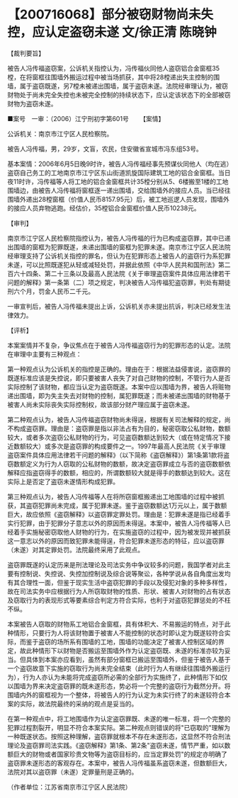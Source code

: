 # 【200716068】部分被窃财物尚未失控，应认定盗窃未遂 文/徐正清 陈晓钟

【裁判要旨】

被告人冯传福盗窃案，公诉机关指控认为，冯传福伙同他人盗窃铝合金窗框35樘，在将窗框往围墙外搬运过程中被当场抓获，其中将28樘递出失主控制的围墙，属于盗窃既遂，另7樘未被递出围墙，属于盗窃未遂。法院经审理认为，被窃财物处于尚未完全失控也未被完全控制的持续状态下，应认定该状态下的全部被窃财物为盗窃未遂。

■案号　一审：（2006）江宁刑初字第601号 　　【案情】

公诉机关：南京市江宁区人民检察院。

被告人冯传福，男，29岁，文盲，农民，住安徽省宣城市冯东组53号。

基本案情：2006年6月5日晚9时许，被告人冯传福经事先预谋伙同他人（均在逃）盗窃自己务工的工地南京市江宁区东山街道凯旋国际建筑工地的铝合金窗框。当日夜11时许，冯传福等人将工地的铝合金窗框共计35樘分别从5、6楼搬至1楼的工地围墙边，由被告人冯传福将窗框逐一递出围墙，交给围墙外的接应人员。当已经往围墙外递出28樘窗框（价值人民币8157.95元）后，被工地巡逻人员发现，围墙外的接应人员弃物逃跑。经估价，35樘铝合金窗框价值人民币10238元。

【审判】

南京市江宁区人民检察院指控认为，被告人冯传福的行为已构成盗窃罪，其中已递出围墙的窗框为犯罪既遂，未递出围墙的窗框为犯罪未遂。南京市江宁区人民法院经审理支持了公诉机关指控的罪名，但认为在犯罪形态上被告人的盗窃行为系犯罪未遂，可以比照既遂犯从轻或减轻处罚，并据此依照《中华人民共和国刑法》第二百六十四条、第二十三条以及最高人民法院《关于审理盗窃案件具体应用法律若干问题的解释》第一条第（二）项之规定，判决被告人冯传福犯盗窃罪，判处有期徒刑六个月，罚金人民币二千元。

一审宣判后，被告人冯传福未提出上诉，公诉机关亦未提出抗诉，判决已经发生法律效力。

【评析】

本案案情并不复杂，争议焦点在于被告人冯传福盗窃行为的犯罪形态的认定。法院在审理中主要有三种观点：

第一种观点认为公诉机关的指控是正确的。理由在于：根据法益侵害说，盗窃罪的既遂标准应该是失控说，即只要被害人丧失了对自己财物的控制，不管行为人是否实际控制了该财物，都应当认定为盗窃既遂。本案中应以围墙为界，被告人将赃物递出围墙，即为失主失去对财物的控制，属犯罪既遂；而未被递出围墙的财物基于被害人尚未实际丧失实际控制权，故该部分财产理应属于盗窃未遂。

第二种观点认为，被告人冯传福盗窃财物尚未得逞，根据有关司法解释的规定，尚不构成盗窃罪。理由是：盗窃罪是指以非法占有为目的，秘密窃取公私财物，数额较大，或者多次盗窃公私财物的行为，可见盗窃数额达到较大（或在特定情况下接近数额较大）或多次是盗窃罪的构成要件之一。1997年最高人民法院《关于审理盗窃案件具体应用法律若干问题的解释》（以下简称《盗窃解释》）第1条第1款将盗窃数额定义为行为人窃取的公私财物的数额，故决定盗窃罪成立与否的盗窃数额依解释应指盗窃得手的数额，相应的，所谓数额较大就是得手的数额达到较大。这在实际上是否定了盗窃未遂情形构成犯罪。

第三种观点认为，被告人冯传福等人在将所窃窗框搬递出工地围墙的过程中被抓获，其盗窃犯罪尚未完成，属于犯罪未遂。鉴于盗窃数额达1万元以上，属于数额巨大，故应依照《盗窃解释》以盗窃罪定罪处罚。理由是：犯罪未遂是指已经着手实行犯罪，由于犯罪分子意志以外的原因而未得逞。本案中，被告人冯传福等人已经着手实施秘密窃取他人财物的行为，在实施盗窃的过程中，因为被发现并被抓获这一意志以外的原因而致犯罪未能得逞，符合犯罪未遂形态的特征，应以盗窃罪（未遂）对其定罪处罚。法院最终采用了此观点。

盗窃罪既遂的认定历来是刑法理论及司法实务中争议较多的问题，我国学者对此主要有控制说、失控说、失控加控制说及综合说等聚讼，各种学说从各自角度出发均有其合理性一面，但鉴于现实生活中盗窃犯罪的手段以及侵犯对象的多种多样性，故在司法实务中应根据行为人所窃取财物的性质、形状、被害人对财物的占有状态及窃取行为的表现形式等要素综合判定方符合实际，也利于对盗窃犯罪惩处的不枉不纵。

本案被告人窃取的财物系工地铝合金窗框，具有体积大、不易搬运的特点，对于此种情形，只要行为人将该财物置于被害人不能控制的状态时即认定为既遂较符合实际，而鉴于盗窃的场所系有围墙的工地，围墙的功能决定了被害人控制区域的界定，故此种情形下以财物是否搬运至围墙外作为认定盗窃既、未遂的标准亦较为妥当。但具体到本案亦应看到，虽然有部分窗框已搬运至围墙外，但鉴于被告人基于一个盗窃故意下实施的窃取行为尚未完全结束（此时行为人有继续往围墙外搬运行为），行为人亦认为未能将完成盗窃所必需的全部行为实施终了，此种情形下如仅以围墙为界来决定盗窃罪的既未遂形态，势必将一个完整的盗窃行为截然分开。将围墙内外的窗框视为一个整体，将被告人的行为认定为未实行终了的未遂较符合本案的实际，故法院最终的采纳的观点是妥当的。

在第一种观点中，将工地围墙作为认定盗窃罪既、未遂的唯一标准，将一个完整的犯罪过程割裂开，明显不符合本案实际。第二种观点则错误的将"已窃取的"理解为一种既遂状态。按照这种理解，盗窃罪就根本不存在未遂形态，这显然不符合刑法理论及盗窃罪司法实践。《盗窃解释》第1条、第2条"盗窃未遂，情节严重，如以数额巨大的财物或者国家珍贵文物等为盗窃目标的，应当定罪处罚"的规定亦明确了盗窃罪未遂形态的客观存在。本案中，被告人冯传福虽系盗窃未遂，但数额巨大，法院对其以盗窃罪（未遂）定罪量刑是正确的。

（作者单位：江苏省南京市江宁区人民法院）